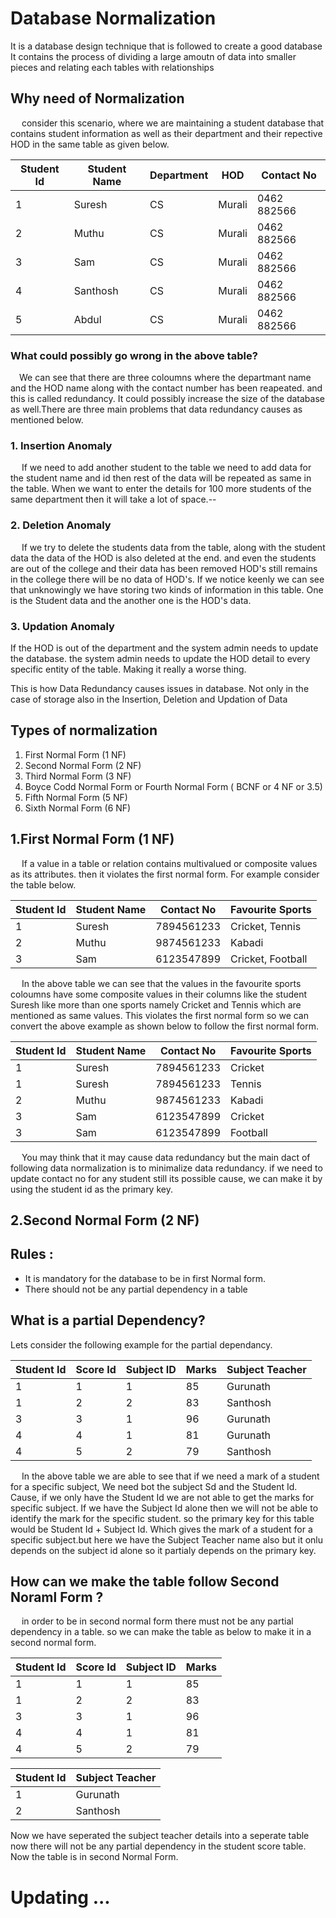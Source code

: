 # Database Normalization

It is a database design technique that is followed to create a good database
It contains the process of dividing a large amoutn of data into smaller pieces and relating each tables with relationships

## Why need of Normalization 
&emsp; consider this scenario, where we are maintaining a student database that contains student information as well as their department and their repective HOD in the same table as given below.

  Student Id | Student Name | Department | HOD | Contact No |
  --- | --- | --- | --- |--- 
  1 | Suresh | CS | Murali | 0462 882566 |
  2 | Muthu | CS | Murali | 0462 882566 |
  3 | Sam | CS | Murali | 0462 882566 |
  4 | Santhosh | CS | Murali | 0462 882566 |
  5 | Abdul | CS | Murali | 0462 882566 |

  ### What could possibly go wrong in the above table?
&emsp;We can see that there  are three coloumns where the departmant name and the HOD name along with the contact number has been reapeated. and this is called redundancy. It could possibly increase the size of the database as well.There are three main problems that data redundancy causes as mentioned below.

### 1. Insertion Anomaly
&emsp; If we need to add another student to the table we need to add data for the student name and id then rest of the data will be repeated as same in the table. When we want to enter the details for 100 more students of the same department then it will take a lot of space.--
### 2. Deletion Anomaly
&emsp; If we try to delete the students data from the table, along with the student data the data of the HOD is also deleted at the end. and even the students are out of the college and their data has been removed HOD's still remains in the college there will be no data of HOD's. If we notice keenly we can see that unknowingly we have storing two kinds of information in this table. One is the Student data and the another one is the HOD's data.
### 3. Updation Anomaly
If the HOD is out of the department and the system admin needs to update the database. the system admin needs to update the HOD detail to every specific entity of the table. Making it really a worse thing.     
  
  

This is how  Data Redundancy causes issues in database. Not only in the case of storage also in the Insertion, Deletion and Updation of Data



## Types of normalization
1. First Normal Form (1 NF)
2. Second Normal Form (2 NF)
3. Third Normal Form (3 NF)
4. Boyce Codd Normal Form or Fourth Normal Form ( BCNF or 4 NF or 3.5)
5. Fifth Normal Form (5 NF)
6. Sixth Normal Form (6 NF)

  ## 1.First  Normal Form (1 NF)
&emsp; If a value in a table or relation contains multivalued or composite values as its attributes. then it violates the first normal form. For example consider the table below.

  Student Id | Student Name | Contact No | Favourite Sports |
  --- | --- | --- |--- 
  1 | Suresh | 7894561233 | Cricket, Tennis |
  2 | Muthu | 9874561233 | Kabadi |
  3 | Sam | 6123547899 | Cricket, Football |

&emsp; In the above table we can see that the values in the favourite sports coloumns have some composite values in their columns like the student Suresh like more than one sports namely Cricket and Tennis which are mentioned as same values. This violates the first normal form  so we can convert the above example as shown below to follow the first normal form.


  Student Id | Student Name | Contact No | Favourite Sports |
  --- | --- | --- |--- 
  1 | Suresh | 7894561233 | Cricket |
  1 | Suresh | 7894561233 | Tennis |
  2 | Muthu | 9874561233 | Kabadi |
  3 | Sam | 6123547899 | Cricket |
  3 | Sam | 6123547899 | Football |

  &emsp; You may think that it may cause data redundancy but the main dact of following data normalization is to minimalize data redundancy. if we need to update contact no for any student still its possible cause, we can make it by using the student id as the primary key.

  ## 2.Second  Normal Form (2 NF)
 ## Rules :
 * It is mandatory for the database to be in first Normal form.
 * There should not be any partial dependency in a table 

 ## What is a partial Dependency?

 Lets consider the following example for the partial dependancy.

 Student Id | Score Id | Subject ID | Marks | Subject Teacher |
  --- | --- | --- |--- |--- 
  1 | 1 | 1 | 85 | Gurunath
  1 | 2 | 2 | 83 | Santhosh 
  3 | 3 | 1 | 96 | Gurunath
  4 | 4 | 1 | 81 |Gurunath
  4 | 5 | 2 | 79 |Santhosh

&emsp; In the above table we are able to see that if we need a mark of a student for a specific subject, We need bot the subject Sd and the Student Id. Cause, if we only have the Student Id we are not able to get the marks for specific subject. If we have the Subject Id alone then we will not be able to identify the mark for the specific student. so the primary key for this table would be Student Id + Subject Id. Which gives the mark of a student for a specific subject.but here we have the Subject Teacher name also but it onlu depends on the subject id alone so it partialy depends on the primary key. 

## How can we make the table follow Second Noraml Form ?
&emsp; in order to be in second normal form there must not be any partial dependency in a table. so we can make the table as below to make it in a second normal form.

Student Id | Score Id | Subject ID | Marks 
  --- | --- | --- |---  
  1 | 1 | 1 | 85 
  1 | 2 | 2 | 83  
  3 | 3 | 1 | 96 
  4 | 4 | 1 | 81 
  4 | 5 | 2 | 79 

 Student Id | Subject Teacher
--- | --- |
1 |Gurunath
2 |Santhosh

Now we have seperated the subject teacher details into a seperate table now there will not be any partial dependency in the student score table. Now the table is in second Normal Form. 


# Updating ...
